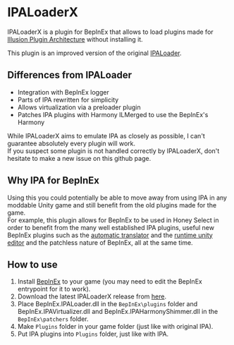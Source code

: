# IPALoaderX

IPALoaderX is a plugin for BepInEx that allows to load plugins made for [Illusion Plugin Architecture](https://github.com/Eusth/IPA) without installing it.

This plugin is an improved version of the original [IPALoader](https://github.com/bbepis/BepisPlugins#ipaloader).

## Differences from IPALoader

* Integration with BepInEx logger
* Parts of IPA rewritten for simplicity
* Allows virtualization via a preloader plugin
* Patches IPA plugins with Harmony ILMerged to use the BepInEx's Harmony

While IPALoaderX aims to emulate IPA as closely as possible, I can't guarantee absolutely every plugin will work.  
If you suspect some plugin is not handled correctly by IPALoaderX, don't hesitate to make a new issue on this github page.

## Why IPA for BepInEx

Using this you could potentially be able to move away from using IPA in any moddable Unity game and still benefit from the old plugins made for the game.  
For example, this plugin allows for BepInEx to be used in Honey Select in order to benefit from the many well established IPA plugins, useful new BepInEx plugins such as the [automatic translator](https://github.com/bbepis/XUnity.AutoTranslator#readme) and the [runtime unity editor](https://github.com/ManlyMarco/RuntimeUnityEditor#readme) and the patchless nature of BepInEx, all at the same time.

## How to use

1. Install [BepInEx](https://github.com/BepInEx/BepInEx#readme) to your game (you may need to edit the BepInEx entrypoint for it to work).
2. Download the latest IPALoaderX release from [here](https://github.com/BepInEx/IPALoaderX/releases).
3. Place BepInEx.IPALoader.dll in the `BepInEx\plugins` folder and BepInEx.IPAVirtualizer.dll and BepInEx.IPAHarmonyShimmer.dll in the `BepInEx\patchers` folder.
4. Make `Plugins` folder in your game folder (just like with original IPA).
5. Put IPA plugins into `Plugins` folder, just like with IPA.
